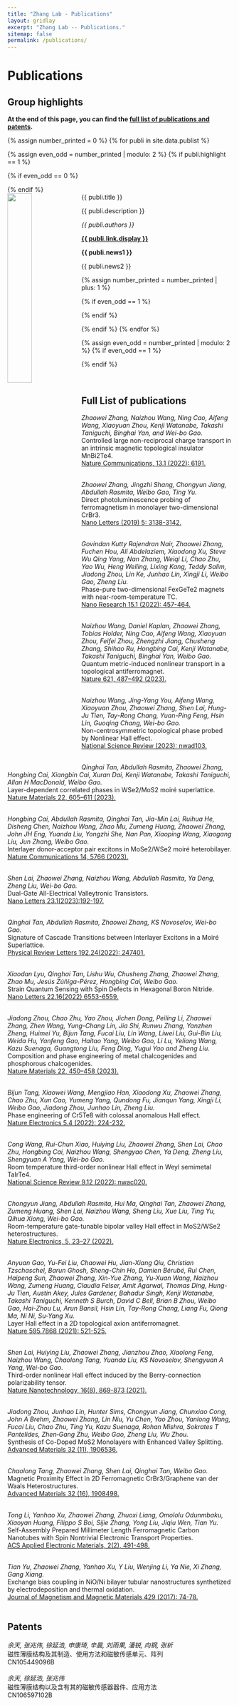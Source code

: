 ```yaml
---
title: "Zhang Lab - Publications"
layout: gridlay
excerpt: "Zhang Lab -- Publications."
sitemap: false
permalink: /publications/
---
```



# Publications

## Group highlights

**At the end of this page, you can find the [full list of publications and patents](#full-list-of-publications).**

{% assign number_printed = 0 %}
{% for publi in site.data.publist %}

{% assign even_odd = number_printed | modulo: 2 %}
{% if publi.highlight == 1 %}

{% if even_odd == 0 %}
<div class="row">
{% endif %}

<div class="col-sm-6 clearfix">
 <div class="well">
  <pubtit>{{ publi.title }}</pubtit>
  <img src="{{ site.url }}{{ site.baseurl }}/images/pubpic/{{ publi.image }}" class="img-responsive" width="33%" style="float: left" />
  <p>{{ publi.description }}</p>
  <p><em>{{ publi.authors }}</em></p>
  <p><strong><a href="{{ publi.link.url }}">{{ publi.link.display }}</a></strong></p>
  <p class="text-danger"><strong> {{ publi.news1 }}</strong></p>
  <p> {{ publi.news2 }}</p>
 </div>
</div>

{% assign number_printed = number_printed | plus: 1 %}

{% if even_odd == 1 %}
</div>
{% endif %}

{% endif %}
{% endfor %}

{% assign even_odd = number_printed | modulo: 2 %}
{% if even_odd == 1 %}
</div>
{% endif %}

<p> &nbsp; </p>


## Full List of publications

<em>Zhaowei Zhang, Naizhou Wang, Ning Cao, Aifeng Wang, Xiaoyuan Zhou, Kenji Watanabe, Takashi Taniguchi, Binghai Yan, and Wei-bo Gao.</em> <br />
Controlled large non-reciprocal charge transport in an intrinsic magnetic topological insulator MnBi2Te4.<br />
<a href="https://www.nature.com/articles/s41467-022-33705-y">Nature Communications, 13.1 (2022): 6191.</a> <br />
<br />

<em>Zhaowei Zhang, Jingzhi Shang, Chongyun Jiang, Abdullah Rasmita, Weibo Gao, Ting Yu. </em> <br />
Direct photoluminescence probing of ferromagnetism in monolayer two-dimensional CrBr3. <br />
<a href="https://pubs.acs.org/doi/abs/10.1021/acs.nanolett.9b00553">Nano Letters (2019) 5: 3138-3142.</a> <br />
<br />

<em>Govindan Kutty Rajendran Nair, Zhaowei Zhang, Fuchen Hou, Ali Abdelaziem, Xiaodong Xu, Steve Wu Qing Yang, Nan Zhang, Weiqi Li, Chao Zhu, Yao Wu, Heng Weiling, Lixing Kang, Teddy Salim, Jiadong Zhou, Lin Ke, Junhao Lin, Xingji Li, Weibo Gao, Zheng Liu. </em> <br />
Phase-pure two-dimensional FexGeTe2 magnets with near-room-temperature TC. <br />
<a href="https://link.springer.com/article/10.1007/s12274-021-3502-0">Nano Research 15.1 (2022): 457-464.</a> <br />
<br />

<em>Naizhou Wang, Daniel Kaplan, Zhaowei Zhang, Tobias Holder, Ning Cao, Aifeng Wang, Xiaoyuan Zhou, Feifei Zhou, Zhengzhi Jiang, Chusheng Zhang, Shihao Ru, Hongbing Cai, Kenji Watanabe, Takashi Taniguchi, Binghai Yan, Weibo Gao. </em> <br />
Quantum metric-induced nonlinear transport in a topological antiferromagnet.<br /> 
<a href="https://www.nature.com/articles/s41586-023-06363-3">Nature 621, 487–492 (2023).</a> <br />
<br />

<em>Naizhou Wang, Jing-Yang You, Aifeng Wang, Xiaoyuan Zhou, Zhaowei Zhang, Shen Lai, Hung-Ju Tien, Tay-Rong Chang, Yuan-Ping Feng, Hsin Lin, Guoqing Chang, Wei-bo Gao. </em> <br />
Non-centrosymmetric topological phase probed by Nonlinear Hall effect. <br />
<a href="https://academic.oup.com/nsr/advance-article/doi/10.1093/nsr/nwad103/7140549">National Science Review (2023): nwad103.</a> <br />
<br />

<em>Qinghai Tan, Abdullah Rasmita, Zhaowei Zhang, Hongbing Cai, Xiangbin Cai, Xuran Dai, Kenji Watanabe, Takashi Taniguchi, Allan H MacDonald, Weibo Gao. </em> <br />
Layer-dependent correlated phases in WSe2/MoS2 moiré superlattice. <br />
<a href="https://www.nature.com/articles/s41563-023-01521-4">Nature Materials 22, 605–611 (2023).</a> <br />
<br />

<em>Hongbing Cai, Abdullah Rasmita, Qinghai Tan, Jia-Min Lai, Ruihua He, Disheng Chen, Naizhou Wang, Zhao Mu, Zumeng Huang, Zhaowei Zhang, John JH Eng, Yuanda Liu, Yongzhi She, Nan Pan, Xiaoping Wang, Xiaogang Liu, Jun Zhang, Weibo Gao. </em> <br />
Interlayer donor-acceptor pair excitons in MoSe2/WSe2 moiré heterobilayer. <br />
<a href="https://www.nature.com/articles/s41467-023-41330-6">Nature Communications 14, 5766 (2023).</a> <br />
<br />

<em>Shen Lai, Zhaowei Zhang, Naizhou Wang, Abdullah Rasmita, Ya Deng, Zheng Liu, Wei-bo Gao. </em> <br />
Dual-Gate All-Electrical Valleytronic Transistors.</em> <br />
<a href="https://pubs.acs.org/doi/10.1021/acs.nanolett.2c03947">Nano Letters 23.1(2023):192-197.</a> <br />
<br />

<em>Qinghai Tan, Abdullah Rasmita, Zhaowei Zhang, KS Novoselov, Wei-bo Gao.</em> <br />
Signature of Cascade Transitions between Interlayer Excitons in a Moiré Superlattice. <br />
<a href="https://journals.aps.org/prl/abstract/10.1103/PhysRevLett.129.247401">Physical Review Letters 192.24(2022): 247401.</a> <br />
<br />

<em>Xiaodan Lyu, Qinghai Tan, Lishu Wu, Chusheng Zhang, Zhaowei Zhang, Zhao Mu, Jesús Zúñiga-Pérez, Hongbing Cai, Weibo Gao. </em> <br />
Strain Quantum Sensing with Spin Defects in Hexagonal Boron Nitride. <br />
<a href="https://pubs.acs.org/doi/10.1021/acs.nanolett.2c01722">Nano Letters 22.16(2022) 6553-6559.</a> <br />
<br />

<em>Jiadong Zhou, Chao Zhu, Yao Zhou, Jichen Dong, Peiling Li, Zhaowei Zhang, Zhen Wang, Yung-Chang Lin, Jia Shi, Runwu Zhang, Yanzhen Zheng, Huimei Yu, Bijun Tang, Fucai Liu, Lin Wang, Liwei Liu, Gui-Bin Liu, Weida Hu, Yanfeng Gao, Haitao Yang, Weibo Gao, Li Lu, Yeliang Wang, Kazu Suenaga, Guangtong Liu, Feng Ding, Yugui Yao and Zheng Liu. </em> <br />
Composition and phase engineering of metal chalcogenides and phosphorous chalcogenides. <br />
<a href="https://www.nature.com/articles/s41563-022-01291-5">Nature Materials 22, 450–458 (2023).</a> <br />
<br />

<em>Bijun Tang, Xiaowei Wang, Mengjiao Han, Xiaodong Xu, Zhaowei Zhang, Chao Zhu, Xun Cao, Yumeng Yang, Qundong Fu, Jianqun Yang, Xingji Li, Weibo Gao, Jiadong Zhou, Junhao Lin, Zheng Liu.</em> <br />
Phase engineering of Cr5Te8 with colossal anomalous Hall effect. <br />
<a href="https://www.nature.com/articles/s41928-022-00754-6">Nature Electronics 5.4 (2022): 224-232.</a> <br />
<br />

<em>Cong Wang, Rui-Chun Xiao, Huiying Liu, Zhaowei Zhang, Shen Lai, Chao Zhu, Hongbing Cai, Naizhou Wang, Shengyao Chen, Ya Deng, Zheng Liu, Shengyuan A Yang, Wei-bo Gao. </em> <br />
Room temperature third-order nonlinear Hall effect in Weyl semimetal TaIrTe4. <br />
<a href="https://academic.oup.com/nsr/article/9/12/nwac020/6528385">National Science Review 9.12 (2022): nwac020.</a> <br />
<br />

<em>Chongyun Jiang, Abdullah Rasmita, Hui Ma, Qinghai Tan, Zhaowei Zhang, Zumeng Huang, Shen Lai, Naizhou Wang, Sheng Liu, Xue Liu, Ting Yu, Qihua Xiong, Wei-bo Gao. </em> <br />
Room-temperature gate-tunable bipolar valley Hall effect in MoS2/WSe2 heterostructures. <br />
<a href="https://www.nature.com/articles/s41928-021-00686-7">Nature Electronics, 5, 23–27 (2022). </a> <br />
<br />

<em>Anyuan Gao, Yu-Fei Liu, Chaowei Hu, Jian-Xiang Qiu, Christian Tzschaschel, Barun Ghosh, Sheng-Chin Ho, Damien Bérubé, Rui Chen, Haipeng Sun, Zhaowei Zhang, Xin-Yue Zhang, Yu-Xuan Wang, Naizhou Wang, Zumeng Huang, Claudia Felser, Amit Agarwal, Thomas Ding, Hung-Ju Tien, Austin Akey, Jules Gardener, Bahadur Singh, Kenji Watanabe, Takashi Taniguchi, Kenneth S Burch, David C Bell, Brian B Zhou, Weibo Gao, Hai-Zhou Lu, Arun Bansil, Hsin Lin, Tay-Rong Chang, Liang Fu, Qiong Ma, Ni Ni, Su-Yang Xu. </em> <br />
Layer Hall effect in a 2D topological axion antiferromagnet. <br />
<a href="https://www.nature.com/articles/s41586-021-03679-w">Nature 595.7868 (2021): 521-525. </a> <br />
<br />

<em>Shen Lai, Huiying Liu, Zhaowei Zhang, Jianzhou Zhao, Xiaolong Feng, Naizhou Wang, Chaolong Tang, Yuanda Liu, KS Novoselov, Shengyuan A Yang, Wei-bo Gao. </em> <br />
Third-order nonlinear Hall effect induced by the Berry-connection polarizability tensor. <br />
<a href="https://www.nature.com/articles/s41565-021-00917-0">Nature Nanotechnology, 16(8), 869-873 (2021). </a> <br />
<br />

<em>Jiadong Zhou, Junhao Lin, Hunter Sims, Chongyun Jiang, Chunxiao Cong, John A Brehm, Zhaowei Zhang, Lin Niu, Yu Chen, Yao Zhou, Yanlong Wang, Fucai Liu, Chao Zhu, Ting Yu, Kazu Suenaga, Rohan Mishra, Sokrates T Pantelides, Zhen‐Gang Zhu, Weibo Gao, Zheng Liu, Wu Zhou. </em> <br />
Synthesis of Co-Doped MoS2 Monolayers with Enhanced Valley Splitting. <br />
<a href="https://onlinelibrary.wiley.com/doi/abs/10.1002/adma.201906536">Advanced Materials 32 (11), 1906536. </a>  <br />
<br />

<em>Chaolong Tang, Zhaowei Zhang, Shen Lai, Qinghai Tan, Weibo Gao. </em> <br />
Magnetic Proximity Effect in 2D Ferromagnetic CrBr3/Graphene van der Waals Heterostructures. <br />
<a href="https://onlinelibrary.wiley.com/doi/abs/10.1002/adma.201908498">Advanced Materials 32 (16), 1908498. </a>  <br />
<br />

<em>Tong Li, Yanhao Xu, Zhaowei Zhang, Zhuoxi Liang, Omololu Odunmbaku, Xiaoyan Huang, Filippo S Boi, Sijie Zhang, Yong Liu, Jiqiu Wen, Tian Yu. </em> <br />
Self-Assembly Prepared Millimeter Length Ferromagnetic Carbon Nanotubes with Spin Nontrivial Electronic Transport Properties. <br />
<a href="https://pubs.acs.org/doi/10.1021/acsaelm.9b00723">ACS Applied Electronic Materials, 2(2), 491-498. </a>  <br />
<br />

<em>Tian Yu, Zhaowei Zhang, Yanhao Xu, Y Liu, Wenjing Li, Ya Nie, Xi Zhang, Gang Xiang. </em> <br />
Exchange bias coupling in NiO/Ni bilayer tubular nanostructures synthetized by electrodeposition and thermal oxidation.  <br />
<a href="https://www.sciencedirect.com/science/article/abs/pii/S0304885316325124?via%3Dihub">Journal of Magnetism and Magnetic Materials 429 (2017): 74-78. </a>  <br />
<br />

## Patents
<em>余天, 张兆伟, 徐延浩, 申康琦, 辛晨, 刘雨果, 潘锐, 向钢, 张析</em><br />
磁性薄膜结构及其制造、使用方法和磁敏传感单元、阵列 <br />
CN105449096B <br />
<br />
<em>余天, 徐延浩, 张兆伟</em><br />
磁性薄膜结构以及含有其的磁敏传感器器件、应用方法 <br />
CN106597102B <br />
<br />
